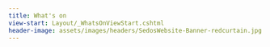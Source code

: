 ```yaml
---
title: What's on
view-start: Layout/_WhatsOnViewStart.cshtml
header-image: assets/images/headers/SedosWebsite-Banner-redcurtain.jpg
---
```

